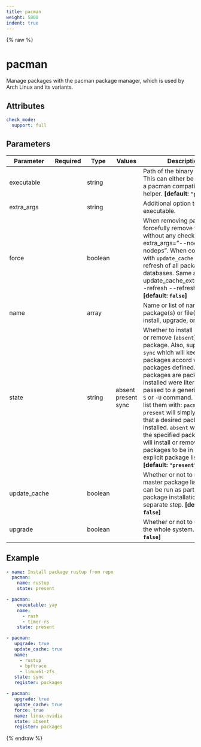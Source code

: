 ```yaml
---
title: pacman
weight: 5800
indent: true
---
```


{% raw %}
# pacman

Manage packages with the pacman package manager, which is used by Arch Linux and its variants.

## Attributes

```yaml
check_mode:
  support: full
```

## Parameters

| Parameter    | Required | Type    | Values                    | Description                                                                                                                                                                                                                                                                                                                                                                                                                                                                                                                         |
|--------------|----------|---------|---------------------------|-------------------------------------------------------------------------------------------------------------------------------------------------------------------------------------------------------------------------------------------------------------------------------------------------------------------------------------------------------------------------------------------------------------------------------------------------------------------------------------------------------------------------------------|
| executable   |          | string  |                           | Path of the binary to use. This can either be `pacman` or a pacman compatible AUR helper. **[default: `"pacman"`]**                                                                                                                                                                                                                                                                                                                                                                                                                 |
| extra_args   |          | string  |                           | Additional option to pass to executable.                                                                                                                                                                                                                                                                                                                                                                                                                                                                                            |
| force        |          | boolean |                           | When removing packages, forcefully remove them, without any checks. Same as extra_args=”--nodeps --nodeps”. When combined with `update_cache` force a refresh of all package databases. Same as update_cache_extra_args=”--refresh --refresh”. **[default: `false`]**                                                                                                                                                                                                                                                               |
| name         |          | array   |                           | Name or list of names of the package(s) or file(s) to install, upgrade, or remove.                                                                                                                                                                                                                                                                                                                                                                                                                                                  |
| state        |          | string  | absent<br>present<br>sync | Whether to install (`present`), or remove (`absent`) a package. Also, supports the `sync` which will keep explicit packages accord with packages defined. Explicit packages are packages installed were literally passed to a generic `pacman` `-S` or `-U` command. You can list them with: `pacman -Qe` `present` will simply ensure that a desired package is installed. `absent` will remove the specified package. `sync` will install or remove packages to be in sync with explicit package list. **[default: `"present"`]** |
| update_cache |          | boolean |                           | Whether or not to refresh the master package lists. This can be run as part of a package installation or as a separate step. **[default: `false`]**                                                                                                                                                                                                                                                                                                                                                                                 |
| upgrade      |          | boolean |                           | Whether or not to upgrade the whole system. **[default: `false`]**                                                                                                                                                                                                                                                                                                                                                                                                                                                                  |

## Example

```yaml
- name: Install package rustup from repo
  pacman:
    name: rustup
    state: present

- pacman:
    executable: yay
    name:
      - rash
      - timer-rs
    state: present

- pacman:
   upgrade: true
   update_cache: true
   name:
     - rustup
     - bpftrace
     - linux61-zfs
   state: sync
   register: packages

- pacman:
   upgrade: true
   update_cache: true
   force: true
   name: linux-nvidia
   state: absent
   register: packages
```

{% endraw %}